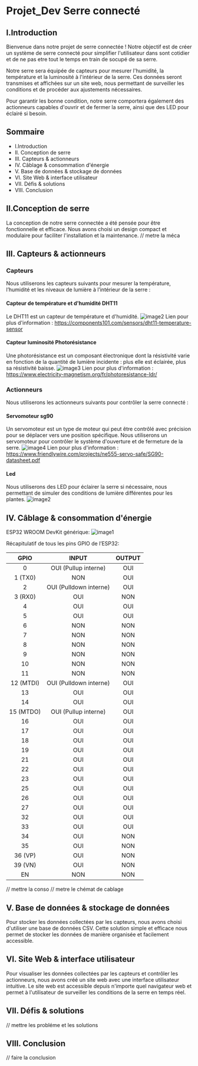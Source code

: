 # Projet_Dev Serre connecté

## I.Introduction 

Bienvenue dans notre projet de serre connectée ! Notre objectif est de créer un système de serre connecté pour simplifier l'utilisateur dans sont cotidier et de ne pas etre tout le temps en train de socupé de sa serre.

Notre serre sera équipée de capteurs pour mesurer l'humidité, la température et la luminosité à l'intérieur de la serre. Ces données seront transmises et affichées sur un site web, nous permettant de surveiller les conditions et de procéder aux ajustements nécessaires.

Pour garantir les bonne condition, notre serre comportera également des actionneurs capables d'ouvrir et de fermer la serre, ainsi que des LED pour éclairé si besoin.

## Sommaire
- I.Introduction
- II. Conception de serre
- III. Capteurs & actionneurs
- IV. Câblage & consommation d'énergie
- V. Base de données & stockage de données
- VI. Site Web & interface utilisateur
- VII. Défis & solutions
- VIII. Conclusion

## II.Conception de serre
La conception de notre serre connectée a été pensée pour être fonctionnelle et efficace. Nous avons choisi un design compact et modulaire pour faciliter l'installation et la maintenance. 
// metre la méca

## III. Capteurs & actionneurs

### Capteurs
Nous utiliserons les capteurs suivants pour mesurer la température, l’humidité et les niveaux de lumière à l’intérieur de la serre :

#### Capteur de température et d'humidité DHT11
Le DHT11 est un capteur de température et d'humidité.
![image2](/Images/DHT11.jpg)
Lien pour plus d'information : https://components101.com/sensors/dht11-temperature-sensor

#### Capteur luminosité Photorésistance 
Une photorésistance est un composant électronique dont la résistivité varie en fonction de la quantité de lumière incidente : plus elle est éclairée, plus sa résistivité baisse.
![image3](/Images/Capteur-De-Lumiere-LDR-5-mm-Photoresistance-Best-buy-tunisie-prix-tunisie.webp)
Lien pour plus d'information : https://www.electricity-magnetism.org/fr/photoresistance-ldr/

### Actionneurs
Nous utiliserons les actionneurs suivants pour contrôler la serre connecté :

#### Servomoteur sg90
Un servomoteur est un type de moteur qui peut être contrôlé avec précision pour se déplacer vers une position spécifique. Nous utiliserons un servomoteur pour contrôler le système d'ouverture et de fermeture de la serre.
![image4](/Images/servomotor-sg90.jpg)
Lien pour plus d'information : https://www.friendlywire.com/projects/ne555-servo-safe/SG90-datasheet.pdf

#### Led
Nous utiliserons des LED pour éclairer la serre si nécessaire, nous permettant de simuler des conditions de lumière différentes pour les plantes.
![image2](/Images/Light-Emitting-Diode-LED.png)

## IV. Câblage & consommation d'énergie

ESP32 WROOM DevKit générique:
![image1](/Images/doc-esp32-pinout-reference-wroom-devkit.webp)

Récapitulatif de tous les pins GPIO de l’ESP32:

| GPIO | INPUT | OUTPUT
|:-:   |:-:    |:-:
|0|OUI (Pullup interne)|OUI
|1 (TX0)|NON|OUI
|2|OUI (Pulldown interne)|OUI
|3 (RX0)|OUI|NON
|4|OUI|OUI
|5|OUI|OUI
|6|NON|NON
|7|NON|NON
|8|NON|NON
|9|NON|NON
|10|NON|NON
|11|NON|NON
|12 (MTDI)|OUI (Pulldown interne)|OUI
|13|OUI|OUI
|14|OUI|OUI
|15 (MTDO)|OUI (Pullup interne)|OUI
|16|OUI|OUI
|17|OUI|OUI
|18|OUI|OUI
|19|OUI|OUI
|21|OUI|OUI
|22|OUI|OUI
|23|OUI|OUI
|25|OUI|OUI
|26|OUI|OUI
|27|OUI|OUI
|32|OUI|OUI
|33|OUI|OUI
|34|OUI|NON
|35|OUI|NON
|36 (VP)|OUI|NON
|39 (VN)|OUI|NON
|EN|NON|NON

// mettre la conso
// metre le chémat de cablage

## V. Base de données & stockage de données
Pour stocker les données collectées par les capteurs, nous avons choisi d'utiliser une base de données CSV. Cette solution simple et efficace nous permet de stocker les données de manière organisée et facilement accessible.

## VI. Site Web & interface utilisateur
Pour visualiser les données collectées par les capteurs et contrôler les actionneurs, nous avons créé un site web avec une interface utilisateur intuitive. Le site web est accessible depuis n'importe quel navigateur web et permet à l'utilisateur de surveiller les conditions de la serre en temps réel.

## VII. Défis & solutions

// mettre les probléme et les solutions

## VIII. Conclusion

// faire la conclusion